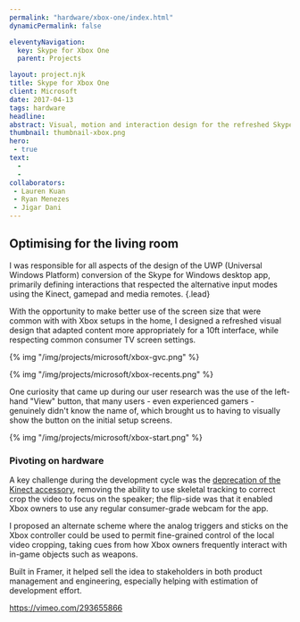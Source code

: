 ```yaml
---
permalink: "hardware/xbox-one/index.html"
dynamicPermalink: false

eleventyNavigation:
  key: Skype for Xbox One
  parent: Projects

layout: project.njk
title: Skype for Xbox One
client: Microsoft
date: 2017-04-13
tags: hardware
headline: 
abstract: Visual, motion and interaction design for the refreshed Skype on Xbox One universal application (UWP).
thumbnail: thumbnail-xbox.png
hero:
 - true
text:
  - 
  - 
collaborators:
 - Lauren Kuan
 - Ryan Menezes
 - Jigar Dani
---
```


## Optimising for the living room

I was responsible for all aspects of the design of the UWP (Universal Windows
Platform) conversion of the Skype for Windows desktop app, primarily defining
interactions that respected the alternative input modes using the Kinect,
gamepad and media remotes.
{.lead}

With the opportunity to make better use of the screen size that were common with
with Xbox setups in the home, I designed a refreshed visual design that adapted
content more appropriately for a 10ft interface, while respecting common
consumer TV screen settings.

{% img "/img/projects/microsoft/xbox-gvc.png" %}

{% img "/img/projects/microsoft/xbox-recents.png" %}

One curiosity that came up during our user research was the use of the left-hand
"View" button, that many users - even experienced gamers - genuinely didn't know
the name of, which brought us to having to visually show the button on the
initial setup screens.

{% img "/img/projects/microsoft/xbox-start.png" %}

### Pivoting on hardware

A key challenge during the development cycle was the [deprecation of the Kinect accessory](https://kotaku.com/microsoft-announces-xbox-one-without-kinect-shipping-j-1575644372"), removing
the ability to use skeletal tracking to correct crop the video to focus on the
speaker; the flip-side was that it enabled Xbox owners to use any regular
consumer-grade webcam for the app.

I proposed an alternate scheme where the analog triggers and sticks on the Xbox
controller could be used to permit fine-grained control of the local video
cropping, taking cues from how Xbox owners frequently interact with in-game
objects such as weapons.

Built in Framer, it helped sell the idea to stakeholders in both product
management and engineering, especially helping with estimation of development
effort.

<!-- markdownlint-disable MD034 -->
https://vimeo.com/293655866
